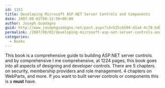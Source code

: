 ```yaml
---
id: 1151
title: Developing Microsoft ASP.NET Server Controls and Components
date: 2007-08-02T00:12:56+00:00
author: Joseph Guadagno
guid: http://www.josephguadagno.net/post.aspx?id=525c6594-d1ad-4c78-bdba-175ef7203dc0
permalink: /2007/08/02/developing-microsoft-asp-net-server-controls-and-components/
categories:
  - Books
---
```

This book is a comprehensive guide to building ASP.NET server controls and by comprehensive I me comprehensive, at 1224 pages, this book goes into all aspects of designing and developer controls.  There are 5 chapters on security, membership providers and role management. 4 chapters on WebParts, and more.  If you want to built server controls or components this is a **must** have.